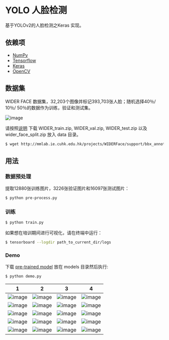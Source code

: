 # YOLO 人脸检测

基于YOLOv2的人脸检测之Keras 实现。

## 依赖项

- [NumPy](http://docs.scipy.org/doc/numpy-1.10.1/user/install.html)
- [Tensorflow](https://www.tensorflow.org/versions/r0.8/get_started/os_setup.html)
- [Keras](https://keras.io/#installation)
- [OpenCV](https://opencv-python-tutroals.readthedocs.io/en/latest/)

## 数据集

WIDER FACE 数据集，32,203个图像并标记393,703张人脸；随机选择40％/ 10％/ 50％的数据作为训练，验证和测试集。

![image](https://github.com/foamliu/YOLO-Face-Detection/raw/master/images/wider_face_intro.jpg)

请按照[说明](http://mmlab.ie.cuhk.edu.hk/projects/WIDERFace/) 下载 WIDER_train.zip, WIDER_val.zip, WIDER_test.zip 以及 wider_face_split.zip 放入 data 目录。

```bash
$ wget http://mmlab.ie.cuhk.edu.hk/projects/WIDERFace/support/bbx_annotation/wider_face_split.zip
```


## 用法

### 数据预处理
提取12880张训练图片，3226张验证图片和16097张测试图片：
```bash
$ python pre-process.py
```

### 训练
```bash
$ python train.py
```

如果想在培训期间进行可视化，请在终端中运行：
```bash
$ tensorboard --logdir path_to_current_dir/logs
```

### Demo
下载 [pre-trained model](https://github.com/foamliu/YOLO-Face-Detection/releases/download/v1.0/model.11-0.6262.hdf5) 放在 models 目录然后执行:

```bash
$ python demo.py
```

|1|2|3|4|
|---|---|---|---|
|![image](https://github.com/foamliu/YOLO-Face-Detection/raw/master/images/0_out.png)|![image](https://github.com/foamliu/YOLO-Face-Detection/raw/master/images/5_out.png)|![image](https://github.com/foamliu/YOLO-Face-Detection/raw/master/images/10_out.png)|![image](https://github.com/foamliu/YOLO-Face-Detection/raw/master/images/15_out.png)|
|![image](https://github.com/foamliu/YOLO-Face-Detection/raw/master/images/1_out.png)|![image](https://github.com/foamliu/YOLO-Face-Detection/raw/master/images/6_out.png)|![image](https://github.com/foamliu/YOLO-Face-Detection/raw/master/images/11_out.png)|![image](https://github.com/foamliu/YOLO-Face-Detection/raw/master/images/16_out.png)|
|![image](https://github.com/foamliu/YOLO-Face-Detection/raw/master/images/2_out.png)|![image](https://github.com/foamliu/YOLO-Face-Detection/raw/master/images/7_out.png)|![image](https://github.com/foamliu/YOLO-Face-Detection/raw/master/images/12_out.png)|![image](https://github.com/foamliu/YOLO-Face-Detection/raw/master/images/17_out.png)|
|![image](https://github.com/foamliu/YOLO-Face-Detection/raw/master/images/3_out.png)|![image](https://github.com/foamliu/YOLO-Face-Detection/raw/master/images/8_out.png)|![image](https://github.com/foamliu/YOLO-Face-Detection/raw/master/images/13_out.png)|![image](https://github.com/foamliu/YOLO-Face-Detection/raw/master/images/18_out.png)|
|![image](https://github.com/foamliu/YOLO-Face-Detection/raw/master/images/4_out.png)|![image](https://github.com/foamliu/YOLO-Face-Detection/raw/master/images/9_out.png)|![image](https://github.com/foamliu/YOLO-Face-Detection/raw/master/images/14_out.png)|![image](https://github.com/foamliu/YOLO-Face-Detection/raw/master/images/19_out.png)|